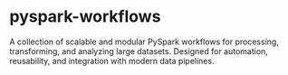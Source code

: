 # pyspark-workflows
A collection of scalable and modular PySpark workflows for processing, transforming, and analyzing large datasets. Designed for automation, reusability, and integration with modern data pipelines.
